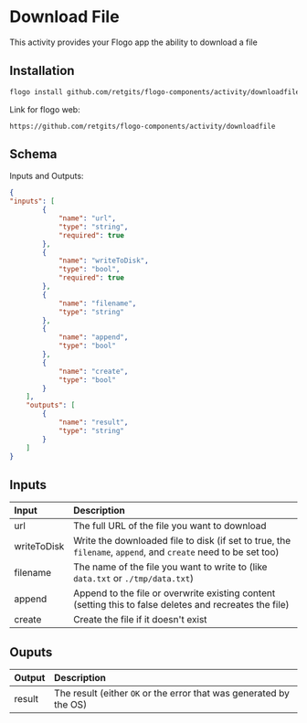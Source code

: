 # Download File
This activity provides your Flogo app the ability to download a file

## Installation

```bash
flogo install github.com/retgits/flogo-components/activity/downloadfile
```
Link for flogo web:
```
https://github.com/retgits/flogo-components/activity/downloadfile
```

## Schema
Inputs and Outputs:

```json
{
"inputs": [
        {
            "name": "url",
            "type": "string",
            "required": true
        },
        {
            "name": "writeToDisk",
            "type": "bool",
            "required": true
        },
        {
            "name": "filename",
            "type": "string"
        },
        {
            "name": "append",
            "type": "bool"
        },
        {
            "name": "create",
            "type": "bool"
        }
    ],
    "outputs": [
        {
            "name": "result",
            "type": "string"
        }
    ]
}
```
## Inputs
| Input       | Description                                                                                                   |
|:------------|:--------------------------------------------------------------------------------------------------------------|
| url         | The full URL of the file you want to download                                                                 |
| writeToDisk | Write the downloaded file to disk (if set to true, the `filename`, `append`, and `create` need to be set too) |
| filename    | The name of the file you want to write to (like `data.txt` or `./tmp/data.txt`)                               |
| append      | Append to the file or overwrite existing content (setting this to false deletes and recreates the file)       |
| create      | Create the file if it doesn't exist                                                                           |

## Ouputs
| Output      | Description                                                        |
|:------------|:-------------------------------------------------------------------|
| result      | The result (either `OK` or the error that was generated by the OS) |